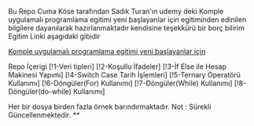 Bu Repo Cuma Köse tarafından Sadık Turan'ın 
udemy deki 
Komple uygulamalı programlama egitimi yeni başlayanlar için egitiminden edinilen bilgilere dayanılarak hazırlanmaktadır
kendisine teşekkürü bir borç bilirim
Egitim Linki aşagıdaki gibidir


<a href="https://www.udemy.com/course/komple-uygulamali-programlama-egitimi-yeni-baslayanlar" target="_blank">Komple uygulamalı programlama egitimi yeni başlayanlar için</a>



Repo İçerigi
[!1-Veri tipleri]
[!2-Koşullu İfadeler]
[!3-İf Else ile Hesap Makinesi Yapımı]
[!4-Switch Case Tarih İşlemleri]
[!5-Ternary Operatörü Kullanımı]
[!6-Döngüler(For) Kullanımı]
[!7-Döngüler(While) Kullanımı]
[!8-Döngüler(do-while) Kullanımı]



Her bir dosya birden fazla örnek barındırmaktadır.
Not : Sürekli Güncellenmektedir.
**
